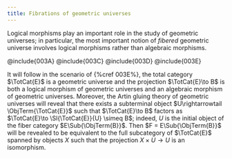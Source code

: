 ```yaml
---
title: Fibrations of geometric universes
---
```


Logical morphisms play an important role in the study of geometric universes; in particular, the most important notion of *fibered* geometric universe involves logical morphisms rather than algebraic morphisms.

@include{003A}
@include{003C}
@include{003D}
@include{003E}

It will follow in the scenario of {%cref 003E%}, the total category $\TotCat{E}$ is a geometric universe and the projection $\TotCat{E}\to B$ is both a logical morphism of geometric universes and an algebraic morphism of geometric universes. Moreover, the Artin gluing theory of geometric universes will reveal that there exists a subterminal object $U\rightarrowtail \ObjTerm{\TotCat{E}}$ such that $\TotCat{E}\to B$ factors as  $\TotCat{E}\to \Sl{\TotCat{E}}{U} \simeq B$; indeed, $U$ is the initial object of the fiber category $E\Sub{\ObjTerm{B}}$. Then $F = E\Sub{\ObjTerm{B}}$ will be revealed to be equivalent to the full subcategory of $\TotCat{E}$ spanned by objects $X$ such that the projection $X\times U\to U$ is an isomorphism.
